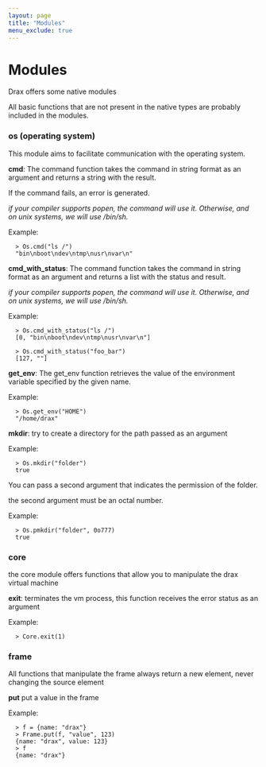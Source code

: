 ```yaml
---
layout: page
title: "Modules"
menu_exclude: true
---
```



# Modules

Drax offers some native modules

All basic functions that are not present in the native types are probably included in the modules.

### os (operating system)
This module aims to facilitate communication with the operating system.

**cmd**: The command function takes the command in string format as an argument and returns a string with the result.

If the command fails, an error is generated.

*if your compiler supports popen, the command will use it.*
*Otherwise, and on unix systems, we will use /bin/sh.*

Example:
```drax
  > Os.cmd("ls /")
  "bin\nboot\ndev\ntmp\nusr\nvar\n"
```

**cmd_with_status**: The command function takes the command in string format as an argument and returns a list with the status and result.

*if your compiler supports popen, the command will use it.*
*Otherwise, and on unix systems, we will use /bin/sh.*

Example:
```drax
  > Os.cmd_with_status("ls /")
  [0, "bin\nboot\ndev\ntmp\nusr\nvar\n"]
  
  > Os.cmd_with_status("foo_bar")
  [127, ""]
```

**get_env**: The get_env function retrieves the value of the environment variable specified by the given name.

Example:
```drax
  > Os.get_env("HOME")
  "/home/drax"
```

**mkdir**: try to create a directory for the path passed as an argument

Example:
```drax
  > Os.mkdir("folder")
  true
```
You can pass a second argument that indicates the permission of the folder.

the second argument must be an octal number.

Example:
```drax
  > Os.pmkdir("folder", 0o777)
  true
```

### core
the core module offers functions that allow you to manipulate the drax virtual machine

**exit**: terminates the vm process, this function receives the error status as an argument

Example:
```drax
  > Core.exit(1)
```
### frame
All functions that manipulate the frame always return a new element, never changing the source element

**put** put a value in the frame

Example:
```drax
  > f = {name: "drax"}
  > Frame.put(f, "value", 123)
  {name: "drax", value: 123}
  > f
  {name: "drax"}
```


